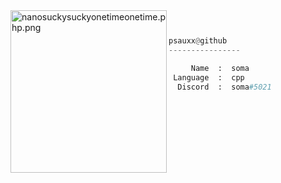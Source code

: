<img src="https://avatars.githubusercontent.com/u/73025329?s=400&u=90cb642cf04eb60e1b5210dfc4592071aa64b0dd&v=4" align="left" src="https://i.pinimg.com/originals/96/a0/fc/96a0fce84427fedab035cc02f68332a3.jpg" alt="nanosuckysuckyonetimeonetime.php.png" width="250" height="260">

```py


psauxx@github
----------------

     Name  :  soma
 Language  :  cpp
  Discord  :  soma#5021
  
```
